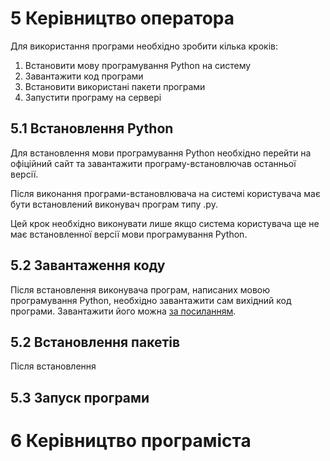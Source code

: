 # 5 Керівництво оператора

Для використання програми необхідно зробити кілька кроків:

1. Встановити мову програмування Python на систему 
2. Завантажити код програми 
3. Встановити використані пакети програми 
4. Запустити програму на сервері 

## 5.1 Встановлення Python

Для встановлення мови програмування Python необхідно перейти на офіційний сайт та завантажити програму-встановлючав останньої версії.

Після виконання програми-встановлювача на системі користувача має бути встановлений виконувач програм типу .py.

Цей крок необхідно виконувати лише якщо система користувача ще не має встановленної версії мови програмування Python.

## 5.2 Завантаження коду

Після встановлення виконувача програм, написаних мовою програмування Python, необхідно завантажити сам вихідний код програми. Завантажити його можна [за посиланням](https://github.com/seesmof/31K-Course-Project/archive/refs/heads/main.zip).


## 5.2 Встановлення пакетів

Після встановлення 

## 5.3 Запуск програми

# 6 Керівництво програміста